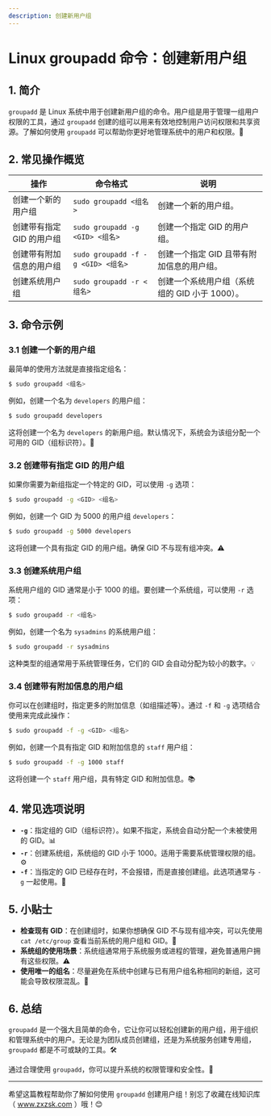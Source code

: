 ```yaml
---
description: 创建新用户组
---
```


# Linux groupadd 命令：创建新用户组 

## 1. 简介

`groupadd` 是 Linux 系统中用于创建新用户组的命令。用户组是用于管理一组用户权限的工具，通过 `groupadd` 创建的组可以用来有效地控制用户访问权限和共享资源。了解如何使用 `groupadd` 可以帮助你更好地管理系统中的用户和权限。🔐

## 2. 常见操作概览

| 操作                     | 命令格式                                  | 说明                                      |
|--------------------------|-----------------------------------------|-------------------------------------------|
| 创建一个新的用户组        | `sudo groupadd <组名>`                  | 创建一个新的用户组。                      |
| 创建带有指定 GID 的用户组 | `sudo groupadd -g <GID> <组名>`         | 创建一个指定 GID 的用户组。               |
| 创建带有附加信息的用户组  | `sudo groupadd -f -g <GID> <组名>`       | 创建一个指定 GID 且带有附加信息的用户组。 |
| 创建系统用户组            | `sudo groupadd -r <组名>`               | 创建一个系统用户组（系统组的 GID 小于 1000）。 |

## 3. 命令示例

### 3.1 创建一个新的用户组

最简单的使用方法就是直接指定组名：

```bash
$ sudo groupadd <组名>
```

例如，创建一个名为 `developers` 的用户组：

```bash
$ sudo groupadd developers
```

这将创建一个名为 `developers` 的新用户组。默认情况下，系统会为该组分配一个可用的 GID（组标识符）。🔑

### 3.2 创建带有指定 GID 的用户组

如果你需要为新组指定一个特定的 GID，可以使用 `-g` 选项：

```bash
$ sudo groupadd -g <GID> <组名>
```

例如，创建一个 GID 为 5000 的用户组 `developers`：

```bash
$ sudo groupadd -g 5000 developers
```

这将创建一个具有指定 GID 的用户组。确保 GID 不与现有组冲突。⚠️

### 3.3 创建系统用户组

系统用户组的 GID 通常是小于 1000 的组。要创建一个系统组，可以使用 `-r` 选项：

```bash
$ sudo groupadd -r <组名>
```

例如，创建一个名为 `sysadmins` 的系统用户组：

```bash
$ sudo groupadd -r sysadmins
```

这种类型的组通常用于系统管理任务，它们的 GID 会自动分配为较小的数字。💡

### 3.4 创建带有附加信息的用户组

你可以在创建组时，指定更多的附加信息（如组描述等）。通过 `-f` 和 `-g` 选项结合使用来完成此操作：

```bash
$ sudo groupadd -f -g <GID> <组名>
```

例如，创建一个具有指定 GID 和附加信息的 `staff` 用户组：

```bash
$ sudo groupadd -f -g 1000 staff
```

这将创建一个 `staff` 用户组，具有特定 GID 和附加信息。📚

## 4. 常见选项说明

- **`-g`**：指定组的 GID（组标识符）。如果不指定，系统会自动分配一个未被使用的 GID。📊
- **`-r`**：创建系统组，系统组的 GID 小于 1000。适用于需要系统管理权限的组。⚙️
- **`-f`**：当指定的 GID 已经存在时，不会报错，而是直接创建组。此选项通常与 `-g` 一起使用。🔧

## 5. 小贴士

- **检查现有 GID**：在创建组时，如果你想确保 GID 不与现有组冲突，可以先使用 `cat /etc/group` 查看当前系统的用户组和 GID。📑
- **系统组的使用场景**：系统组通常用于系统服务或进程的管理，避免普通用户拥有这些权限。⚠️
- **使用唯一的组名**：尽量避免在系统中创建与已有用户组名称相同的新组，这可能会导致权限混乱。🛑

## 6. 总结

`groupadd` 是一个强大且简单的命令，它让你可以轻松创建新的用户组，用于组织和管理系统中的用户。无论是为团队成员创建组，还是为系统服务创建专用组，`groupadd` 都是不可或缺的工具。🛠️

通过合理使用 `groupadd`，你可以提升系统的权限管理和安全性。🌟

---

希望这篇教程帮助你了解如何使用 `groupadd` 创建用户组！别忘了收藏在线知识库（ www.zxzsk.com ）哦！😊